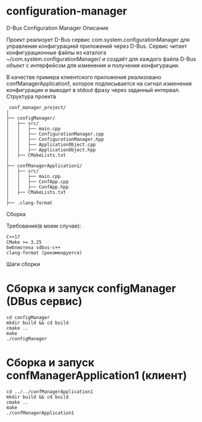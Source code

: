 # configuration-manager
D-Bus Configuration Manager
Описание

Проект реализует D-Bus сервис com.system.configurationManager для управления конфигурацией приложений через D-Bus. Сервис читает конфигурационные файлы из каталога ~/com.system.configurationManager/ и создаёт для каждого файла D-Bus объект с интерфейсом для изменения и получения конфигурации.

В качестве примера клиентского приложения реализовано confManagerApplication1, которое подписывается на сигнал изменения конфигурации и выводит в stdout фразу через заданный интервал.
Структура проекта
```
 conf_manager_project/
│
├── configManager/
│   ├── src/
│   │   ├── main.cpp
│   │   ├── ConfigurationManager.cpp
│   │   ├── ConfigurationManager.hpp
│   │   ├── ApplicationObject.cpp
│   │   ├── ApplicationObject.hpp
│   ├── CMakeLists.txt
│
├── confManagerApplication1/
│   ├── src/
│   │   ├── main.cpp
│   │   ├── ConfApp.cpp
│   │   ├── ConfApp.hpp
│   ├── CMakeLists.txt
│
├── .clang-format
```



Сборка

Требования(в моем случае):

    C++17
    CMake >= 3.25
    библиотека sdbus-c++
    clang-format (рекомендуется)

Шаги сборки

# Сборка и запуск configManager (DBus сервис)
```
cd configManager
mkdir build && cd build
cmake ..
make
./configManager
```

# Сборка и запуск confManagerApplication1 (клиент)
```
cd ../../confManagerApplication1
mkdir build && cd build
cmake ..
make
./confManagerApplication1
```

